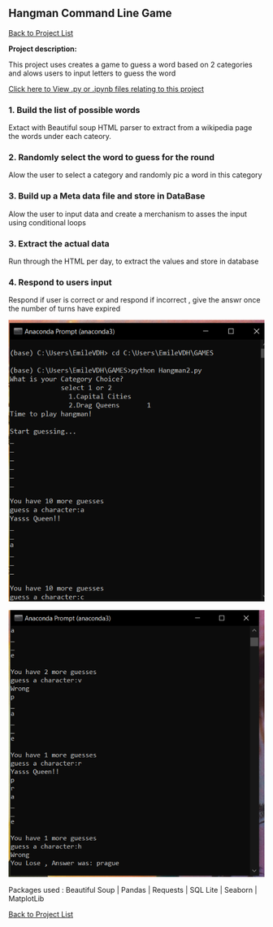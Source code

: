 ## Hangman Command Line Game

[Back to Project List](http://emilevdheyde.github.io/)

**Project description:** 

This project uses creates a game to guess a word based on 2 categories and alows users to input letters to guess the word 

[Click here to View .py or .ipynb files relating to this project](https://github.com/EmileVdHeyde/My-Python-Projects/tree/master/2.%20Hangman%20Game)

### 1. Build the list of possible words

Extact with Beautiful soup HTML parser to extract from a wikipedia page the words under each cateory.

### 2. Randomly select the word to guess for the round

Alow the user to select a category and randomly pic a word in this category 

### 3. Build up a Meta data file and store in DataBase

Alow the user to input data and create a merchanism to asses the input using conditional loops

### 3. Extract the actual data 

Run through the HTML per day, to extract the values and store in database 

### 4. Respond to users input 

Respond if user is correct or and respond if incorrect , give the answr once the number of turns have expired

![image](https://github.com/EmileVdHeyde/My-Python-Projects/blob/master/2.%20Hangman%20Game/view1.PNG)

![image](https://github.com/EmileVdHeyde/My-Python-Projects/blob/master/2.%20Hangman%20Game/view2.PNG)

Packages used :
Beautiful Soup | Pandas | Requests | SQL Lite | Seaborn | MatplotLib

[Back to Project List](http://emilevdheyde.github.io/)

